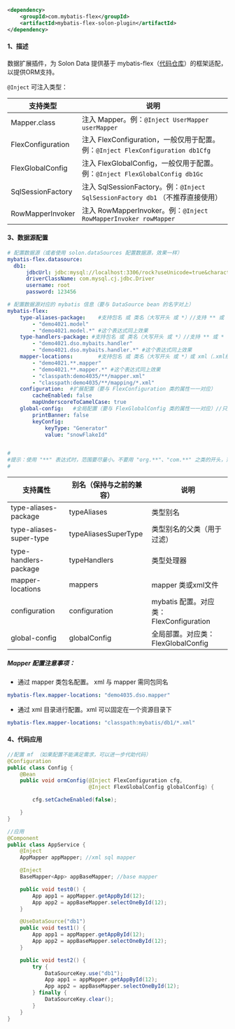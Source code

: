 ```xml
<dependency>
    <groupId>com.mybatis-flex</groupId>
    <artifactId>mybatis-flex-solon-plugin</artifactId>
</dependency>
```

#### 1、描述

数据扩展插件，为 Solon Data 提供基于 mybatis-flex（[代码仓库](https://gitee.com/mybatis-flex/mybatis-flex)）的框架适配，以提供ORM支持。


`@Inject` 可注入类型：

| 支持类型 | 说明                                                                   |
| -------- |----------------------------------------------------------------------|
| Mapper.class     | 注入 Mapper。例：`@Inject UserMapper userMapper`                          |
| FlexConfiguration     | 注入 FlexConfiguration，一般仅用于配置。例：`@Inject FlexConfiguration db1Cfg` |
| FlexGlobalConfig     | 注入 FlexGlobalConfig，一般仅用于配置。例：`@Inject FlexGlobalConfig db1Gc`    |
| SqlSessionFactory     | 注入 SqlSessionFactory。例：`@Inject SqlSessionFactory db1` （不推荐直接使用）  |
| RowMapperInvoker | 注入 RowMapperInvoker。例：`@Inject RowMapperInvoker rowMapper`        |


#### 3、数据源配置


```yml
# 配置数据源（或者使用 solon.dataSources 配置数据源，效果一样）
mybatis-flex.datasource:
  db1:
      jdbcUrl: jdbc:mysql://localhost:3306/rock?useUnicode=true&characterEncoding=utf8&autoReconnect=true&rewriteBatchedStatements=true
      driverClassName: com.mysql.cj.jdbc.Driver
      username: root
      password: 123456

# 配置数据源对应的 mybatis 信息（要与 DataSource bean 的名字对上）
mybatis-flex:
    type-aliases-package:    #支持包名 或 类名（大写开头 或 *）//支持 ** 或 * 占位符
        - "demo4021.model"
        - "demo4021.model.*" #这个表达式同上效果
    type-handlers-package: #支持包名 或 类名（大写开头 或 *）//支持 ** 或 * 占位符
        - "demo4021.dso.mybaits.handler"
        - "demo4021.dso.mybaits.handler.*" #这个表达式同上效果
    mapper-locations:        #支持包名 或 类名（大写开头 或 *）或 xml（.xml结尾）//支持 ** 或 * 占位符
        - "demo4021.**.mapper"
        - "demo4021.**.mapper.*" #这个表达式同上效果
        - "classpath:demo4035/**/mapper.xml"
        - "classpath:demo4035/**/mapping/*.xml"
    configuration:  #扩展配置（要与 FlexConfiguration 类的属性一一对应）
        cacheEnabled: false
        mapUnderscoreToCamelCase: true
    global-config:   #全局配置（要与 FlexGlobalConfig 类的属性一一对应）//只是示例，别照抄
        printBanner: false
        keyConfig:
            keyType: "Generator"
            value: "snowFlakeId"


#
#提示：使用 "**" 表达式时，范围要尽量小。不要用 "org.**"、"com.**" 之类的开头，范围太大了，会影响启动速度。
#
```

| 支持属性                    | 别名（保持与之前的兼容）               | 说明                               |
|-------------------------|----------------------------|----------------------------------|
| type-aliases-package    | typeAliases                | 类型别名                             |
| type-aliases-super-type | typeAliasesSuperType       | 类型别名的父类（用于过滤）                    |
| type-handlers-package   | typeHandlers               | 类型处理器                            |
| mapper-locations        | mappers                    | mapper 类或xml文件                   |
| configuration           | configuration              | mybatis 配置。对应类：FlexConfiguration |
| global-config           | globalConfig               | 全局部置。对应类：FlexGlobalConfig        |



##### Mapper 配置注意事项：

* 通过 mapper 类包名配置。 xml 与 mapper 需同包同名

```yml
mybatis-flex.mapper-locations: "demo4035.dso.mapper"
```

* 通过 xml 目录进行配置。xml 可以固定在一个资源目录下

```yml
mybatis-flex.mapper-locations: "classpath:mybatis/db1/*.xml"
```


#### 4、代码应用

```java
//配置 mf （如果配置不能满足需求，可以进一步代助代码）
@Configuration
public class Config {
    @Bean
    public void ormConfig(@Inject FlexConfiguration cfg,
                          @Inject FlexGlobalConfig globalConfig) {

        cfg.setCacheEnabled(false);

    }
}

//应用
@Component
public class AppService {
    @Inject
    AppMapper appMapper; //xml sql mapper

    @Inject
    BaseMapper<App> appBaseMapper; //base mapper

    public void test0() {
        App app1 = appMapper.getAppById(12);
        App app2 = appBaseMapper.selectOneById(12);
    }

    @UseDataSource("db1")
    public void test1() {
        App app1 = appMapper.getAppById(12);
        App app2 = appBaseMapper.selectOneById(12);
    }

    public void test2() {
        try {
            DataSourceKey.use("db1");
            App app1 = appMapper.getAppById(12);
            App app2 = appBaseMapper.selectOneById(12);
        } finally {
            DataSourceKey.clear();
        }
    }
}
```

